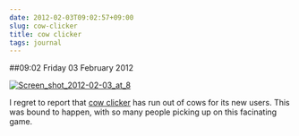 ```yaml
---
date: 2012-02-03T09:02:57+09:00
slug: cow-clicker
title: cow clicker
tags: journal
---
```


##09:02 Friday 03 February 2012

[![Screen_shot_2012-02-03_at_8](http://getfile4.posterous.com/getfile/files.posterous.com/temp-2012-02-02/eswDbyukoubzkqiIppryzvIEIaGtAxbcAoFlsylpxDpfcvpkbtHcCBAotzhy/Screen_shot_2012-02-03_at_8.58.08_AM.png.scaled500.png)](http://getfile7.posterous.com/getfile/files.posterous.com/temp-2012-02-02/eswDbyukoubzkqiIppryzvIEIaGtAxbcAoFlsylpxDpfcvpkbtHcCBAotzhy/Screen_shot_2012-02-03_at_8.58.08_AM.png.scaled1000.png)

I regret to report that [cow clicker](http://www.jwz.org/blog/2012/02/im-clicking-a-cow/) has run out of cows for its new users. This was bound to happen, with so many people picking up on this facinating game.

 

 
